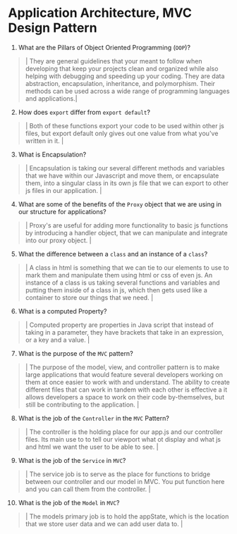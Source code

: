 # Application Architecture, MVC Design Pattern
01. What are the Pillars of Object Oriented Programming (`OOP`)?
  
  > | They are general guidelines that your meant to follow when developing that keep your projects clean and organized while also helping with debugging and speeding up your coding. They are data abstraction, encapsulation, inheritance, and polymorphism. Their methods can be used across a wide range of programming languages and applications.|

02. How does `export` differ from `export default`?
  
  > | Both of these functions export your code to be used within other js files, but export default only gives out one value from what you've written in it. |

03. What is Encapsulation?
  
  > | Encapsulation is taking our several different methods and variables that we have within our Javascript and move them, or encapsulate them, into a singular class in its own js file that we can export to other js files in our application. |

04. What are some of the benefits of the `Proxy` object that we are using in our structure for applications?
  
  > | Proxy's are useful for adding more functionality to basic js functions by introducing a handler object, that we can manipulate and integrate into our proxy object. |

05. What the difference between a `class` and an instance of a `class`?
  
  > | A class in html is something that we can tie to our elements to use to mark them and manipulate them using html or css of even js. An instance of a class is us taking several functions and variables and putting them inside of a class in js, which then gets used like a container to store our things that we need. |

06. What is a computed Property?
  
  > | Computed property are properties in Java script that instead of taking in a parameter, they have brackets that take in an expression, or a key and a value. |

07. What is the purpose of the `MVC` pattern?
  
  > | The purpose of the model, view, and controller pattern is to make large applications that would feature several developers working on them at once easier to work with and understand. The ability to create different files that can work in tandem with each other is effective a it allows developers a space to work on their code by-themselves, but still be contributing to the application.  |

08. What is the job of the `Controller` in the `MVC` Pattern?
  
  > | The controller is the holding place for our app.js and our controller files. Its main use to to tell our viewport what ot display and what js and html we want the user to be able to see. |

09. What is the job of the `Service` in `MVC`?
  
  > | The service job is to serve as the place for functions to bridge between our controller and our model in MVC. You put function here and you can call them from the controller. |

10. What is the job of the `Model` in `MVC`?
  
  > | The models primary job is to hold the appState, which is the location that we store user data and we can add user data to. |
